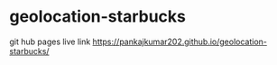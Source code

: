 # geolocation-starbucks
git hub pages live link
https://pankajkumar202.github.io/geolocation-starbucks/
